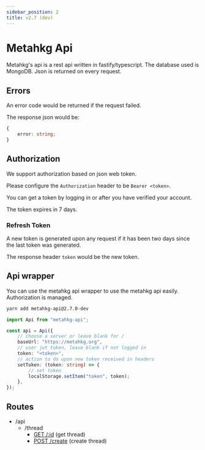 ```yaml
---
sidebar_position: 2
title: v2.7 (dev)
---
```


# Metahkg Api

Metahkg's api is a rest api written in fastify/typescript. The database used is MongoDB.
Json is returned on every request.

## Errors

An error code would be returned if the request failed.

The response json would be:

```typescript
{
    error: string;
}
```

## Authorization

We support authorization based on json web token.

Please configure the `Authorization` header to be `Bearer <token>`.

You can get a token by logging in or after you have verified your account.

The token expires in 7 days.

### Refresh Token

A new token is generated upon any request if it has been two days since the last token was generated.

The response header `token` would be the new token.

## Api wrapper

You can use the metahkg api wrapper to use the metahkg api easily.
Authorization is managed.

```bash
yarn add metahkg-api@2.7.0-dev
```

```typescript
import Api from "metahkg-api";

const api = Api({
    // choose a server or leave blank for /
    baseUrl: "https://metahkg.org",
    // user jwt token, leave blank if not logged in
    token: "<token>",
    // action to do upon new token received in headers
    setToken: (token: string) => {
        // set token
        localStorage.setItem("token", token);
    },
});
```

## Routes

- /api
  - /thread
    - [GET /:id](./routes/thread) (get thread)
    - [POST /create](./routes/thread/create) (create thread)
